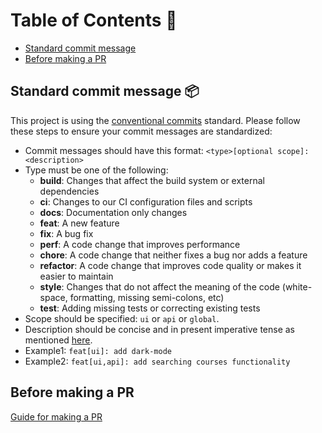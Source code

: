 # Table of Contents 📃

- [Standard commit message](#standard-commit-message-📦)
- [Before making a PR](#before-making-a-pr)


## Standard commit message 📦

This project is using the [conventional commits](https://www.conventionalcommits.org/en/v1.0.0/) standard. Please follow these steps to ensure your commit messages are standardized:

- Commit messages should have this format:
  `<type>[optional scope]: <description>`
- Type must be one of the following:
  - **build**: Changes that affect the build system or external dependencies
  - **ci**: Changes to our CI configuration files and scripts
  - **docs**: Documentation only changes
  - **feat**: A new feature
  - **fix**: A bug fix
  - **perf**: A code change that improves performance
  - **chore**: A code change that neither fixes a bug nor adds a feature
  - **refactor**: A code change that improves code quality or makes it easier to maintain
  - **style**: Changes that do not affect the meaning of the code (white-space, formatting, missing semi-colons, etc)
  - **test**: Adding missing tests or correcting existing tests
- Scope should be specified: `ui` or `api` or `global`.
- Description should be concise and in present imperative tense as mentioned [here](https://git.kernel.org/pub/scm/git/git.git/tree/Documentation/SubmittingPatches?h=v2.36.1#n181).
- Example1: `feat[ui]: add dark-mode`
- Example2: `feat[ui,api]: add searching courses functionality`

## Before making a PR

[Guide for making a PR](https://www.digitalocean.com/community/tutorials/how-to-create-a-pull-request-on-github)
